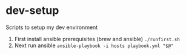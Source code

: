 # dev-setup
Scripts to setup my dev environment

1. First install ansible prerequisites (brew and ansible) `./runfirst.sh`
2. Next run ansible `ansible-playbook -i hosts playbook.yml "$@"`

